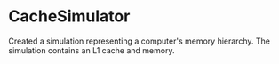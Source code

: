 # CacheSimulator
Created a simulation representing a computer's memory hierarchy. The simulation contains an L1 cache and memory. 

